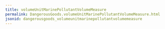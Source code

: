 ```yaml
---
title: volumeUnitMarinePollutantVolumeMeasure
permalink: DangerousGoods.volumeUnitMarinePollutantVolumeMeasure.html
jsonid: dangerousgoods_volumeunitmarinepollutantvolumemeasure
---
```

